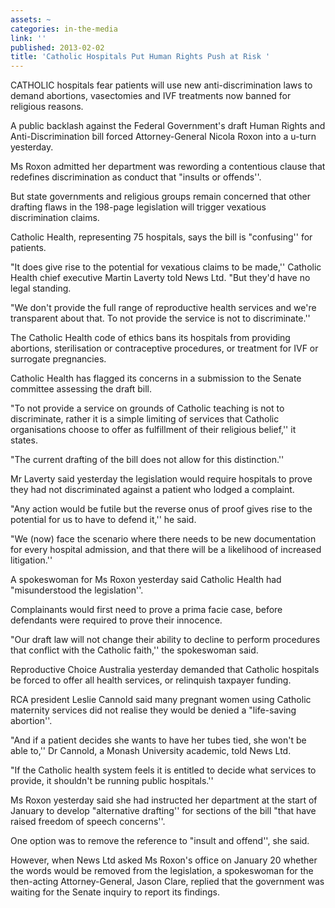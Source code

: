 ```yaml
---
assets: ~
categories: in-the-media
link: ''
published: 2013-02-02
title: 'Catholic Hospitals Put Human Rights Push at Risk '
---
```

CATHOLIC hospitals fear patients will use new anti-discrimination laws to demand abortions, vasectomies and IVF treatments now banned for religious reasons.

A public backlash against the Federal Government's draft Human Rights and Anti-Discrimination bill forced Attorney-General Nicola Roxon into a u-turn yesterday.

Ms Roxon admitted her department was rewording a contentious clause that redefines discrimination as conduct that "insults or offends''.

But state governments and religious groups remain concerned that other drafting flaws in the 198-page legislation will trigger vexatious discrimination claims.

Catholic Health, representing 75 hospitals, says the bill is "confusing'' for patients.

"It does give rise to the potential for vexatious claims to be made,'' Catholic Health chief executive Martin Laverty told News Ltd. "But they'd have no legal standing.

"We don't provide the full range of reproductive health services and we're transparent about that. To not provide the service is not to discriminate.''

The Catholic Health code of ethics bans its hospitals from providing abortions, sterilisation or contraceptive procedures, or treatment for IVF or surrogate pregnancies.

Catholic Health has flagged its concerns in a submission to the Senate committee assessing the draft bill.

"To not provide a service on grounds of Catholic teaching is not to discriminate, rather it is a simple limiting of services that Catholic organisations choose to offer as fulfillment of their religious belief,'' it states.

"The current drafting of the bill does not allow for this distinction.''

Mr Laverty said yesterday the legislation would require hospitals to prove they had not discriminated against a patient who lodged a complaint.

"Any action would be futile but the reverse onus of proof gives rise to the potential for us to have to defend it,'' he said.

"We (now) face the scenario where there needs to be new documentation for every hospital admission, and that there will be a likelihood of increased litigation.''

A spokeswoman for Ms Roxon yesterday said Catholic Health had "misunderstood the legislation''.

Complainants would first need to prove a prima facie case, before defendants were required to prove their innocence.

"Our draft law will not change their ability to decline to perform procedures that conflict with the Catholic faith,'' the spokeswoman said.

Reproductive Choice Australia yesterday demanded that Catholic hospitals be forced to offer all health services,  or relinquish taxpayer funding.

RCA president Leslie Cannold said many pregnant women using Catholic maternity services did not realise they would be denied a "life-saving abortion''.

"And if a patient decides she wants to have her tubes tied, she won't be able to,'' Dr Cannold, a Monash University academic, told News Ltd.

"If the Catholic health system feels it is entitled to decide what services to provide, it shouldn't be running public hospitals.''

Ms Roxon yesterday said she had instructed her department at the start of January to develop "alternative drafting'' for sections of the bill "that have raised freedom of speech concerns''.

One option was to remove the reference to "insult and offend'', she said.

However, when News Ltd asked Ms Roxon's office on January 20 whether the words would be removed from the legislation, a spokeswoman for the then-acting Attorney-General, Jason Clare, replied that the government was waiting for the Senate inquiry to report its findings.